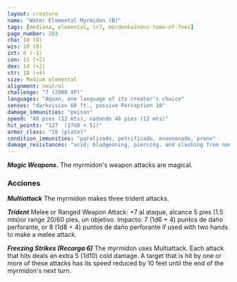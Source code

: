 ```yaml
---
layout: creature
name: "Water Elemental Myrmidon (B)"
tags: [mediana, elemental, cr7, mordenkainens-tome-of-foes]
page_number: 203
cha: 10 (0)
wis: 10 (0)
int: 8 (-1)
con: 15 (+2)
dex: 14 (+2)
str: 18 (+4)
size: Medium elemental
alignment: neutral
challenge: "7 (2900 XP)"
languages: "Aquan, one language of its creator's choice"
senses: "darkvision 60 ft., passive Perception 10"
damage_immunities: "poison"
speed: "40 pies (12 mts), nadando 40 pies (12 mts)"
hit_points: "127  (17d8 + 51)"
armor_class: "18 (plate)"
condition_immunities: "paralizado, petrificado, envenenado, prone"
damage_resistances: "acid; bludgeoning, piercing, and slashing from nonmagical attacks"
---
```


***Magic Weapons.*** The myrmidon's weapon attacks are magical.

### Acciones

***Multiattack*** The myrmidon makes three trident attacks.

***Trident*** Melee or Ranged Weapon Attack: +7 al ataque, alcance 5 pies (1.5 mts)or range 20/60 pies, un objetivo. Impacto: 7 (1d6 + 4) puntos de daño perforante, or 8 (1d8 + 4) puntos de daño perforante if used with two hands to make a melee attack.

***Freezing Strikes (Recarga 6)*** The myrmidon uses Multiattack. Each attack that hits deals an extra 5 (1d10) cold damage. A target that is hit by one or more of these attacks has its speed reduced by 10 feet until the end of the myrmidon's next turn.